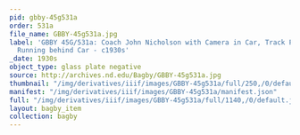```yaml
---
pid: gbby-45g531a
order: 531a
file_name: GBBY-45g531a.jpg
label: 'GBBY 45G/531a: Coach John Nicholson with Camera in Car, Track Practice - Player
  Running behind Car - c1930s'
_date: 1930s
object_type: glass plate negative
source: http://archives.nd.edu/Bagby/GBBY-45g531a.jpg
thumbnail: "/img/derivatives/iiif/images/GBBY-45g531a/full/250,/0/default.jpg"
manifest: "/img/derivatives/iiif/images/GBBY-45g531a/manifest.json"
full: "/img/derivatives/iiif/images/GBBY-45g531a/full/1140,/0/default.jpg"
layout: bagby_item
collection: bagby
---
```

